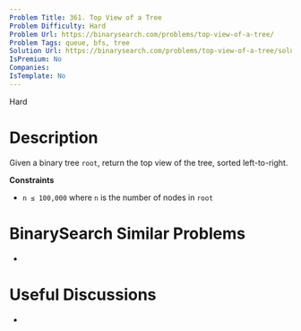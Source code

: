 ```yaml
---
Problem Title: 361. Top View of a Tree
Problem Difficulty: Hard
Problem Url: https://binarysearch.com/problems/top-view-of-a-tree/
Problem Tags: queue, bfs, tree
Solution Url: https://binarysearch.com/problems/top-view-of-a-tree/solutions/
IsPremium: No
Companies: 
IsTemplate: No
---
```


<span style="color: ;">Hard</span>

# Description

Given a binary tree `root`, return the top view of the tree, sorted left-to-right.

**Constraints**
- `n ≤ 100,000` where `n` is the number of nodes in `root`

# BinarySearch Similar Problems

- []()

# Useful Discussions

- []()

